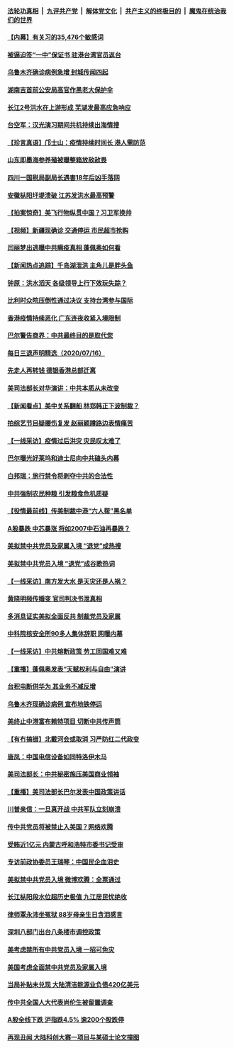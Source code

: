 

####  [法轮功真相](../../../../basic/blob/master/README.md?t=07171931) &nbsp;|&nbsp; [九评共产党](../../../../9ping.md/blob/master/README.md?t=07171931) &nbsp;|&nbsp; [解体党文化](../../../../jtdwh.md/blob/master/README.md?t=07171931)  &nbsp;|&nbsp; [共产主义的终极目的](../../../../gczydzjmd.md/blob/master/README.md?t=07171931) &nbsp;|&nbsp; [魔鬼在统治我们的世界](../../../../mgztzwmdsj.md/blob/master/README.md?t=07171931) 


#### [【内幕】有关习的35,476个敏感词](../pages/nsc413/n12236053.md?t=07171931) 

#### [被逼迫签“一中”保证书 驻港台湾官员返台](../pages/nsc413/n12263178.md?t=07171931) 

#### [乌鲁木齐确诊病例急增 封城传闻四起](../pages/nsc413/n12263101.md?t=07171931) 

#### [湖南吉首前公安局高官作黑老大保护伞](../pages/nsc413/n12262884.md?t=07171931) 

#### [长江2号洪水在上游形成 芜湖发最高应急响应](../pages/nsc413/n12262773.md?t=07171931) 

#### [台空军：汉光演习期间共机持续出海情搜](../pages/nsc413/n12262717.md?t=07171931) 

#### [【珍言真语】邝士山：疫情持续时间长 港人需防范](../pages/nsc413/n12261221.md?t=07171931) 

#### [山东即墨海参养殖被曝整箱放敌敌畏](../pages/nsc413/n12262746.md?t=07171931) 

#### [四川一国税局副局长遇害18年后凶手落网](../pages/nsc413/n12262548.md?t=07171931) 

#### [安徽枞阳圩堤溃破 江苏发洪水最高预警](../pages/nsc413/n12262645.md?t=07171931) 

#### [【拍案惊奇】美飞行物纵贯中国？习卫军换帅](../pages/nsc413/n12262420.md?t=07171931) 

#### [【视频】新疆现确诊 交通停运 市民超市抢购](../pages/nsc413/n12262466.md?t=07171931) 

#### [闫丽梦出逃曝中共瞒疫真相 蓬佩奥如何看](../pages/nsc413/n12262248.md?t=07171931) 

#### [【新闻热点追踪】千岛湖泄洪 主角儿是胖头鱼](../pages/nsc413/n12262554.md?t=07171931) 

#### [钟原：洪水滔天 各级领导上行下效玩失踪？](../pages/nsc413/n12261940.md?t=07171931) 

#### [比利时众院压倒性通过决议 支持台湾参与国际](../pages/nsc413/n12262389.md?t=07171931) 

#### [香港疫情持续恶化 广东连夜收紧入境限制](../pages/nsc413/n12262303.md?t=07171931) 

#### [巴尔警告商界：中共最终目的是取代您](../pages/nsc413/n12262126.md?t=07171931) 

#### [每日三退声明精选（2020/07/16）](../pages/nsc413/n12262324.md?t=07171931) 

#### [先走人再转钱 德银香港总部迁离](../pages/nsc413/n12262105.md?t=07171931) 

#### [美司法部长对华演讲：中共本质从未改变](../pages/nsc413/n12261835.md?t=07171931) 

#### [【新闻看点】美中关系翻船 林郑韩正下波制裁？](../pages/nsc413/n12261937.md?t=07171931) 

#### [拍综艺节目疑腰伤复发 赵丽颖蹲路边表情痛苦](../pages/nsc413/n12261898.md?t=07171931) 

#### [【一线采访】疫情过后洪灾 灾民叹太难了](../pages/nsc413/n12262021.md?t=07171931) 

#### [巴尔曝光好莱坞和迪士尼向中共磕头内幕](../pages/nsc413/n12261646.md?t=07171931) 

#### [白邦瑞：旅行禁令将剥夺中共的合法性](../pages/nsc413/n12261893.md?t=07171931) 

#### [中共强制农民种粮 引发粮食危机质疑](../pages/nsc413/n12261903.md?t=07171931) 

#### [【役情最前线】传美制裁中港“六人帮”黑名单](../pages/nsc413/n12261425.md?t=07171931) 

#### [A股暴跌 中芯暴涨 将如2007中石油再暴跌？](../pages/nsc413/n12261675.md?t=07171931) 

#### [美拟禁中共党员及家属入境 “退党”成热搜](../pages/nsc413/n12261905.md?t=07171931) 

#### [美拟禁中共党员入境 “退党”成谷歌热词](../pages/nsc413/n12261611.md?t=07171931) 

#### [【一线采访】南方发大水 是天灾还是人祸？](../pages/nsc413/n12261717.md?t=07171931) 

#### [黄晓明频传婚变 官司判决书泄真相](../pages/nsc413/n12261345.md?t=07171931) 

#### [多消息证实美拟全面反共 制裁党员及家属](../pages/nsc413/n12261505.md?t=07171931) 

#### [中科院核安全所90多人集体辞职 网曝内幕](../pages/nsc413/n12261417.md?t=07171931) 

#### [【一线采访】中共熔断政策 劳工回国难又难](../pages/nsc413/n12261378.md?t=07171931) 

#### [【重播】蓬佩奥发表“天赋权利与自由”演讲](../pages/nsc413/n12259340.md?t=07171931) 

#### [台积电断供华为  其业务不减反增](../pages/nsc413/n12261132.md?t=07171931) 

#### [乌鲁木齐现确诊病例 宣布地铁停运](../pages/nsc413/n12261379.md?t=07171931) 

#### [美终止中港富布赖特项目 切断中共传声筒](../pages/nsc413/n12261266.md?t=07171931) 

#### [【有冇搞错】北戴河会或取消 习严防红二代政变](../pages/nsc413/n12261281.md?t=07171931) 

#### [唐凤：中国电信设备如同特洛伊木马](../pages/nsc413/n12261105.md?t=07171931) 

#### [美司法部长：中共秘密施压美国商业领袖](../pages/nsc413/n12261127.md?t=07171931) 

#### [【重播】美司法部长巴尔发表中国政策讲话](../pages/nsc413/n12259336.md?t=07171931) 

#### [川普亲信：一旦真开战 中共军队立刻崩溃](../pages/nsc413/n12261039.md?t=07171931) 

#### [传中共党员将被禁止入美国？网络欢腾](../pages/nsc413/n12260330.md?t=07171931) 


#### [受贿近1亿元 内蒙古呼和浩特市委书记受审](../pages/nsc413/n12260502.md?t=07171931) 

#### [专访前政协委员王瑞琴：中国民企血泪史](../pages/nsc413/n12258230.md?t=07171931) 

#### [美拟禁中共党员入境 微博欢腾：全票通过](../pages/nsc413/n12260453.md?t=07171931) 

#### [长江枞阳段水位超历史极值 九江居民忧绝收](../pages/nsc413/n12260096.md?t=07171931) 

#### [律师覃永沛坐冤狱 88岁母亲生日含泪感言](../pages/nsc413/n12260278.md?t=07171931) 

#### [深圳八部门出台八条楼市调控政策](../pages/nsc413/n12259122.md?t=07171931) 

#### [美考虑禁所有中共党员入境 一招可免灾](../pages/nsc413/n12260393.md?t=07171931) 

#### [美国考虑全面禁中共党员及家属入境](../pages/nsc413/n12260176.md?t=07171931) 

#### [当局补贴未兑现 大陆清洁能源业负债420亿美元](../pages/nsc413/n12260300.md?t=07171931) 

#### [传中共全国人大代表尚伦生被留置调查](../pages/nsc413/n12260220.md?t=07171931) 

#### [A股全线下跌 沪指跌4.5% 逾200个股跌停](../pages/nsc413/n12259852.md?t=07171931) 

#### [再现丑闻 大陆科创大赛一项目与某硕士论文撞图](../pages/nsc413/n12259897.md?t=07171931) 


